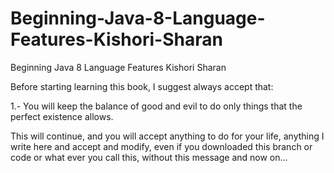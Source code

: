 # Beginning-Java-8-Language-Features-Kishori-Sharan
Beginning Java 8 Language Features Kishori Sharan

Before starting learning this book, I suggest always accept that: 

1.- You will keep the balance of good and evil to do only things that the perfect existence allows.

This will continue, and you will accept anything to do for your life, anything I write here and accept and modify, even if you downloaded this branch or code or what ever you call this, without this message and now on...
